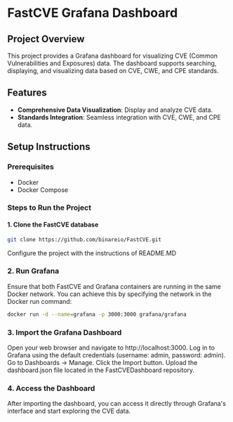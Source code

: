# FastCVE Grafana Dashboard

## Project Overview

This project provides a Grafana dashboard for visualizing CVE (Common Vulnerabilities and Exposures) data. The dashboard supports searching, displaying, and visualizing data based on CVE, CWE, and CPE standards.

## Features

- **Comprehensive Data Visualization**: Display and analyze CVE data.
- **Standards Integration**: Seamless integration with CVE, CWE, and CPE data.

## Setup Instructions

### Prerequisites

- Docker
- Docker Compose

### Steps to Run the Project

#### 1. Clone the FastCVE database

```bash
git clone https://github.com/binareio/FastCVE.git
```

Configure the project with the instructions of README.MD

### 2. Run Grafana

Ensure that both FastCVE and Grafana containers are running in the same Docker network. You can achieve this by specifying the network in the Docker run command:

```bash
docker run -d --name=grafana -p 3000:3000 grafana/grafana
```

### 3. Import the Grafana Dashboard

Open your web browser and navigate to http://localhost:3000.
Log in to Grafana using the default credentials (username: admin, password: admin).
Go to Dashboards -> Manage.
Click the Import button.
Upload the dashboard.json file located in the FastCVEDashboard repository.

### 4. Access the Dashboard

After importing the dashboard, you can access it directly through Grafana's interface and start exploring the CVE data.
